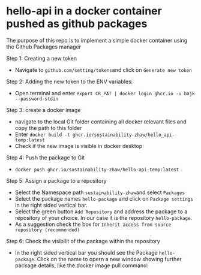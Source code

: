 # hello-api in a docker container pushed as github packages

The purpose of this repo is to implement a simple docker container using the Github Packages manager

Step 1: Creating a new token
- Navigate to `github.com/setting/tokens`and click on `Generate new token`

Step 2: Adding the new token to the ENV variables:
- Open terminal and enter `export CR_PAT | docker login ghcr.io -u bajk --password-stdin`

Step 3: create a docker image
- navigate to the local Git folder containing all docker relevant files and copy the path to this folder
- Enter `docker build -t ghcr.io/sustainability-zhaw/hello_api-temp:latest`
- Check if the new image is visible in docker desktop

Step 4: Push the package to Git
- `docker push ghcr.io/sustainability-zhaw/hello-api-temp:latest`

Step 5: Assign a package to a repository
- Select the Namespace path `sustainability-zhaw`and select `Packages`
- Select the package names `hello-package` and click on `Package settings` in the right sided vertical bar.
- Select the green button `Add Repository` and address the package to a repository of your choice. In our case it is the repository `hello-package`.
- As a suggestion check the box for `Inherit access from source repository (recommended)`

Step 6: Check the visibilit of the package within the repository
- In the right sided vertical bar you should see the Package `hello-package`. Click on the name to opern a new window showing further package details, like the docker image pull command: ` ` 
